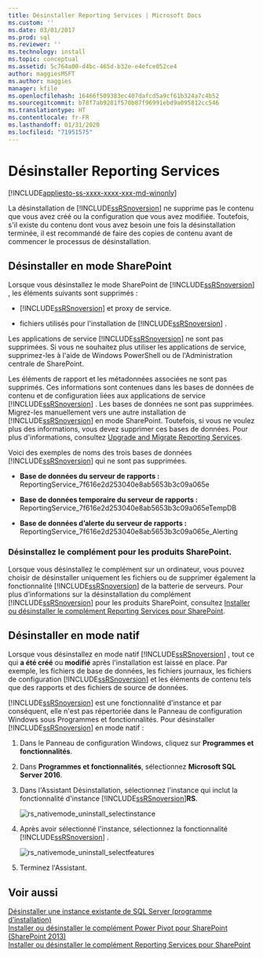 ```yaml
---
title: Désinstaller Reporting Services | Microsoft Docs
ms.custom: ''
ms.date: 03/01/2017
ms.prod: sql
ms.reviewer: ''
ms.technology: install
ms.topic: conceptual
ms.assetid: 5c764a00-d4bc-465d-b32e-e4efce052ce4
author: maggiesMSFT
ms.author: maggies
manager: kfile
ms.openlocfilehash: 16466f509383ec407dafcd5a9cf61b324a7c4b52
ms.sourcegitcommit: b78f7ab9281f570b87f96991ebd9a095812cc546
ms.translationtype: HT
ms.contentlocale: fr-FR
ms.lasthandoff: 01/31/2020
ms.locfileid: "71951575"
---
```

# <a name="uninstall-reporting-services"></a>Désinstaller Reporting Services
[!INCLUDE[appliesto-ss-xxxx-xxxx-xxx-md-winonly](../../includes/appliesto-ss-xxxx-xxxx-xxx-md-winonly.md)]

  La désinstallation de [!INCLUDE[ssRSnoversion](../../includes/ssrsnoversion-md.md)] ne supprime pas le contenu que vous avez créé ou la configuration que vous avez modifiée. Toutefois, s'il existe du contenu dont vous avez besoin une fois la désinstallation terminée, il est recommandé de faire des copies de contenu avant de commencer le processus de désinstallation.  
  
## <a name="uninstall-sharepoint-mode"></a>Désinstaller en mode SharePoint  
 Lorsque vous désinstallez le mode SharePoint de [!INCLUDE[ssRSnoversion](../../includes/ssrsnoversion-md.md)] , les éléments suivants sont supprimés :  
  
-   [!INCLUDE[ssRSnoversion](../../includes/ssrsnoversion-md.md)] et proxy de service.  
  
-   fichiers utilisés pour l'installation de [!INCLUDE[ssRSnoversion](../../includes/ssrsnoversion-md.md)] .  
  
 Les applications de service [!INCLUDE[ssRSnoversion](../../includes/ssrsnoversion-md.md)] ne sont pas supprimées. Si vous ne souhaitez plus utiliser les applications de service, supprimez-les à l'aide de Windows PowerShell ou de l'Administration centrale de SharePoint.  
  
 Les éléments de rapport et les métadonnées associées ne sont pas supprimés. Ces informations sont contenues dans les bases de données de contenu et de configuration liées aux applications de service [!INCLUDE[ssRSnoversion](../../includes/ssrsnoversion-md.md)] . Les bases de données ne sont pas supprimées. Migrez-les manuellement vers une autre installation de [!INCLUDE[ssRSnoversion](../../includes/ssrsnoversion-md.md)] en mode SharePoint. Toutefois, si vous ne voulez plus des informations, vous devez supprimer ces bases de données. Pour plus d'informations, consultez [Upgrade and Migrate Reporting Services](../../reporting-services/install-windows/upgrade-and-migrate-reporting-services.md).  
  
 Voici des exemples de noms des trois bases de données [!INCLUDE[ssRSnoversion](../../includes/ssrsnoversion-md.md)] qui ne sont pas supprimées.  
  
-   **Base de données du serveur de rapports :** ReportingService_7f616e2d253040e8ab5653b3c09a065e  
  
-   **Base de données temporaire du serveur de rapports :** ReportingService_7f616e2d253040e8ab5653b3c09a065eTempDB  
  
-   **Base de données d’alerte du serveur de rapports :** ReportingService_7f616e2d253040e8ab5653b3c09a065e_Alerting  
  
### <a name="uninstall-the-add-in-for-sharepoint-products"></a>Désinstallez le complément pour les produits SharePoint.  
 Lorsque vous désinstallez le complément sur un ordinateur, vous pouvez choisir de désinstaller uniquement les fichiers ou de supprimer également la fonctionnalité [!INCLUDE[ssRSnoversion](../../includes/ssrsnoversion-md.md)] de la batterie de serveurs. Pour plus d’informations sur la désinstallation du complément [!INCLUDE[ssRSnoversion](../../includes/ssrsnoversion-md.md)] pour les produits SharePoint, consultez [Installer ou désinstaller le complément Reporting Services pour SharePoint](../../reporting-services/install-windows/install-or-uninstall-the-reporting-services-add-in-for-sharepoint.md).  
  
## <a name="uninstall-native-mode"></a>Désinstaller en mode natif  
 Lorsque vous désinstallez en mode natif [!INCLUDE[ssRSnoversion](../../includes/ssrsnoversion-md.md)] , tout ce qui **a été créé** ou **modifié** après l'installation est laissé en place. Par exemple, les fichiers de base de données, les fichiers journaux, les fichiers de configuration [!INCLUDE[ssRSnoversion](../../includes/ssrsnoversion-md.md)] et les éléments de contenu tels que des rapports et des fichiers de source de données.  
  
 [!INCLUDE[ssRSnoversion](../../includes/ssrsnoversion-md.md)] est une fonctionnalité d'instance et par conséquent, elle n'est pas répertoriée dans le Panneau de configuration Windows sous Programmes et fonctionnalités. Pour désinstaller [!INCLUDE[ssRSnoversion](../../includes/ssrsnoversion-md.md)] en mode natif :  
  
1.  Dans le Panneau de configuration Windows, cliquez sur **Programmes et fonctionnalités**.  
  
2.  Dans **Programmes et fonctionnalités**, sélectionnez **Microsoft SQL Server 2016**.  
  
3.  Dans l'Assistant Désinstallation, sélectionnez l'instance qui inclut la fonctionnalité d'instance [!INCLUDE[ssRSnoversion](../../includes/ssrsnoversion-md.md)]**RS**.  
  
     ![rs_nativemode_uninstall_selectinstance](../../sql-server/install/media/rs-nativemode-uninstall-selectinstance.gif "rs_nativemode_uninstall_selectinstance")  
  
4.  Après avoir sélectionné l'instance, sélectionnez la fonctionnalité [!INCLUDE[ssRSnoversion](../../includes/ssrsnoversion-md.md)] .  
  
     ![rs_nativemode_uninstall_selectfeatures](../../sql-server/install/media/rs-nativemode-uninstall-selectfeatures.gif "rs_nativemode_uninstall_selectfeatures")  
  
5.  Terminez l'Assistant.  
  
## <a name="see-also"></a>Voir aussi  
 [Désinstaller une instance existante de SQL Server &#40;programme d’installation&#41;](../../sql-server/install/uninstall-an-existing-instance-of-sql-server-setup.md)   
 [Installer ou désinstaller le complément Power Pivot pour SharePoint &#40;SharePoint 2013&#41;](https://docs.microsoft.com/analysis-services/instances/install-windows/install-or-uninstall-the-power-pivot-for-sharepoint-add-in-sharepoint-2013)   
 [Installer ou désinstaller le complément Reporting Services pour SharePoint](../../reporting-services/install-windows/install-or-uninstall-the-reporting-services-add-in-for-sharepoint.md)  
  
  
